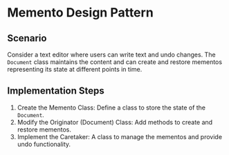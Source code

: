 <body>
    <h1>Memento Design Pattern</h1>
    <h2>Scenario</h2>
    <p>
        Consider a text editor where users can write text and undo changes. The <code>Document</code> class maintains the content and can create and restore mementos representing its state at different points in time.
    </p>
    <h2>Implementation Steps</h2>
    <ol>
        <li>Create the Memento Class: Define a class to store the state of the <code>Document</code>.</li>
        <li>Modify the Originator (Document) Class: Add methods to create and restore mementos.</li>
        <li>Implement the Caretaker: A class to manage the mementos and provide undo functionality.</li>
    </ol>
</body>
